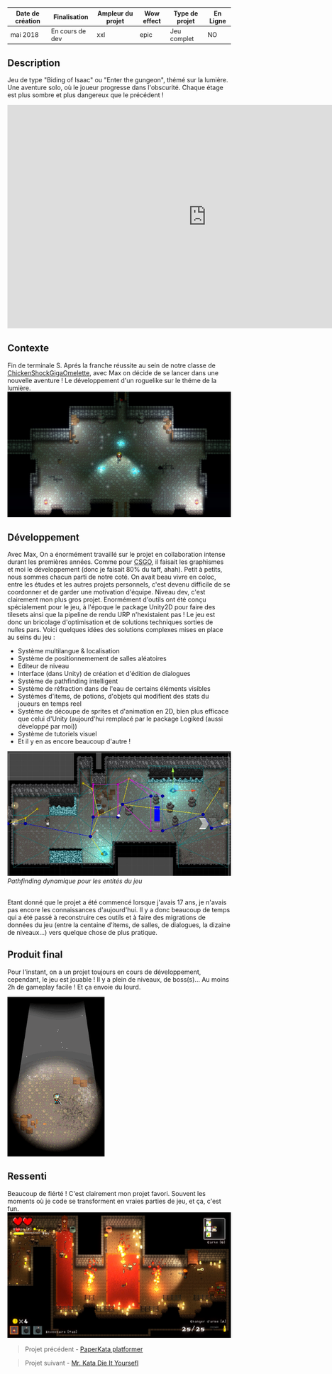 
<autotab></br><table><thead><tr><th>Date de création</th><th>Finalisation</th><th>Ampleur du projet</th><th>Wow effect</th><th>Type de projet </th><th>En Ligne</th></tr></thead><tbody><tr>
        <td>mai 2018</td>
        <td>En cours de dev</td>
        <td>xxl</td><td>epic</td>
        <td>Jeu complet</td><td>NO</td>
        </tr></tbody></table></autotab>

## Description

Jeu de type "Biding of Isaac" ou "Enter the gungeon", thémé sur la lumière. Une aventure solo, où le joueur progresse dans l'obscurité. Chaque étage est plus sombre et plus dangereux que le précédent !

<iframe width="896" height="504" src="https://www.youtube.com/embed/MPfe4zVcUSw?si=VyH18GPODK-wfj3k&hd=1" title="YouTube video player" frameborder="0" allow="accelerometer; autoplay; clipboard-write; encrypted-media; gyroscope; picture-in-picture; web-share" referrerpolicy="strict-origin-when-cross-origin" allowfullscreen></iframe>

## Contexte

Fin de terminale S. Aprés la franche réussite au sein de notre classe de [ChickenShockGigaOmelette](/Jub_Biography/projects/Unity/ChickenShock_GigaOmelette), avec Max on décide de se lancer dans une nouvelle aventure ! Le développement d'un roguelike sur le théme de la lumière. 
![Image du pathfinding](./medias/img3.jpg)

## Développement

Avec Max, On a énormément travaillé sur le projet en collaboration intense durant les premières années. Comme pour [CSGO](/Jub_Biography/projects/Unity/ChickenShock_GigaOmelette), il faisait les graphismes et moi le développement (donc je faisait 80% du taff, ahah). Petit à petits, nous sommes chacun parti de notre coté. On avait beau vivre en coloc, entre les études et les autres projets personnels, c'est devenu difficile de se coordonner et de garder une motivation d'équipe. Niveau dev, c'est clairement mon plus gros projet. Enormément d'outils ont été conçu spécialement pour le jeu, à l'époque le package Unity2D pour faire des tilesets ainsi que la pipeline de rendu URP n'hexistaient pas ! Le jeu est donc un bricolage d'optimisation et de solutions techniques sorties de nulles pars. Voici quelques idées des solutions complexes mises en place au seins du jeu :

- Système multilangue & localisation
- Système de positionnemement de salles aléatoires
- Editeur de niveau
- Interface (dans Unity) de création et d'édition de dialogues
- Système de pathfinding intelligent
- Système de réfraction dans de l'eau de certains éléments visibles
- Systèmes d'items, de potions, d'objets qui modifient des stats du joueurs en temps reel
- Système de découpe de sprites et d'animation en 2D, bien plus efficace que celui d'Unity (aujourd'hui remplacé par le package Logiked (aussi développé par moi))
- Système de tutoriels visuel
- Et il y en as encore beaucoup d'autre !

![Image du pathfinding](./medias/img1.jpg)
*Pathfinding dynamique pour les entités du jeu*

\
Etant donné que le projet a été commencé lorsque j'avais 17 ans, je n'avais pas encore les connaissances d'aujourd'hui. Il y a donc beaucoup de temps qui a été passé à reconstruire ces outils et à faire des migrations de données du jeu (entre la centaine d'items, de salles, de dialogues, la dizaine de niveaux...) vers quelque chose de plus pratique.




## Produit final

Pour l'instant, on a un projet toujours en cours de développement, cependant, le jeu est jouable ! Il y a plein de niveaux, de boss(s)... Au moins 2h de gameplay facile ! Et ça envoie du lourd.


<img src="./medias/lol_loop_main.gif" title="" alt="Loop animation" data-align="center">





## Ressenti

Beaucoup de fiérté ! C'est clairement mon projet favori. Souvent les moments où je code se transforment en vraies parties de jeu, et ça, c'est fun.
![Image du pathfinding](./medias/img2.jpg)


<nextprojects>

> Projet précédent -  [PaperKata platformer](/Jub_Biography/projects/Unity/PaperKata)

> Projet suivant -  [Mr. Kata Die It Yoursefl](/Jub_Biography/projects/Unity/MrKata_DieItYoursefl)

</nextprojects>